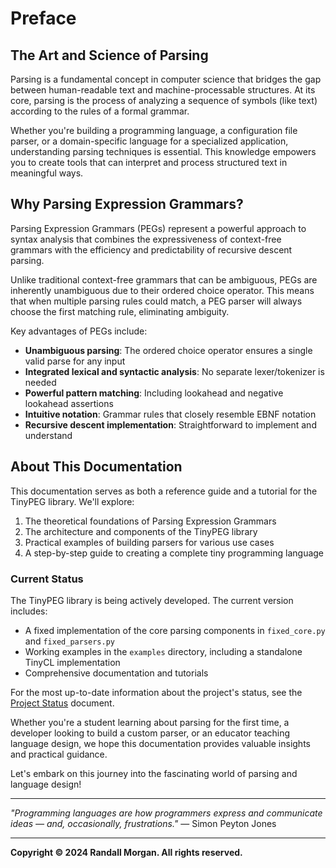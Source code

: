 # Preface

## The Art and Science of Parsing

Parsing is a fundamental concept in computer science that bridges the gap between human-readable text and machine-processable structures. At its core, parsing is the process of analyzing a sequence of symbols (like text) according to the rules of a formal grammar.

Whether you're building a programming language, a configuration file parser, or a domain-specific language for a specialized application, understanding parsing techniques is essential. This knowledge empowers you to create tools that can interpret and process structured text in meaningful ways.

## Why Parsing Expression Grammars?

Parsing Expression Grammars (PEGs) represent a powerful approach to syntax analysis that combines the expressiveness of context-free grammars with the efficiency and predictability of recursive descent parsing.

Unlike traditional context-free grammars that can be ambiguous, PEGs are inherently unambiguous due to their ordered choice operator. This means that when multiple parsing rules could match, a PEG parser will always choose the first matching rule, eliminating ambiguity.

Key advantages of PEGs include:

- **Unambiguous parsing**: The ordered choice operator ensures a single valid parse for any input
- **Integrated lexical and syntactic analysis**: No separate lexer/tokenizer is needed
- **Powerful pattern matching**: Including lookahead and negative lookahead assertions
- **Intuitive notation**: Grammar rules that closely resemble EBNF notation
- **Recursive descent implementation**: Straightforward to implement and understand

## About This Documentation

This documentation serves as both a reference guide and a tutorial for the TinyPEG library. We'll explore:

1. The theoretical foundations of Parsing Expression Grammars
2. The architecture and components of the TinyPEG library
3. Practical examples of building parsers for various use cases
4. A step-by-step guide to creating a complete tiny programming language

### Current Status

The TinyPEG library is being actively developed. The current version includes:

- A fixed implementation of the core parsing components in `fixed_core.py` and `fixed_parsers.py`
- Working examples in the `examples` directory, including a standalone TinyCL implementation
- Comprehensive documentation and tutorials

For the most up-to-date information about the project's status, see the [Project Status](../../status.md) document.

Whether you're a student learning about parsing for the first time, a developer looking to build a custom parser, or an educator teaching language design, we hope this documentation provides valuable insights and practical guidance.

Let's embark on this journey into the fascinating world of parsing and language design!

---

*"Programming languages are how programmers express and communicate ideas — and, occasionally, frustrations."* — Simon Peyton Jones

---

**Copyright © 2024 Randall Morgan. All rights reserved.**
